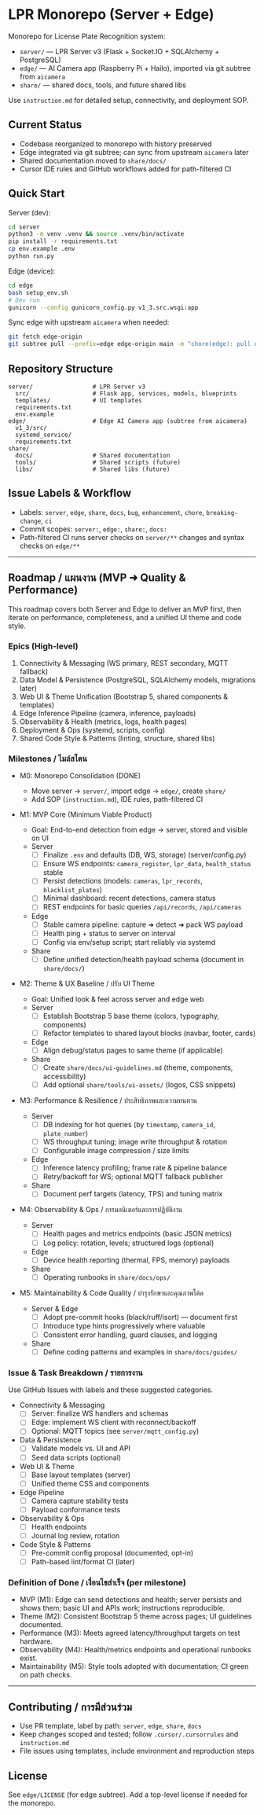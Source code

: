 # LPR Monorepo (Server + Edge)

Monorepo for License Plate Recognition system:
- `server/` — LPR Server v3 (Flask + Socket.IO + SQLAlchemy + PostgreSQL)
- `edge/` — AI Camera app (Raspberry Pi + Hailo), imported via git subtree from `aicamera`
- `share/` — shared docs, tools, and future shared libs

Use `instruction.md` for detailed setup, connectivity, and deployment SOP.

## Current Status
- Codebase reorganized to monorepo with history preserved
- Edge integrated via git subtree; can sync from upstream `aicamera` later
- Shared documentation moved to `share/docs/`
- Cursor IDE rules and GitHub workflows added for path-filtered CI

## Quick Start

Server (dev):
```bash
cd server
python3 -m venv .venv && source .venv/bin/activate
pip install -r requirements.txt
cp env.example .env
python run.py
```

Edge (device):
```bash
cd edge
bash setup_env.sh
# Dev run
gunicorn --config gunicorn_config.py v1_3.src.wsgi:app
```

Sync edge with upstream `aicamera` when needed:
```bash
git fetch edge-origin
git subtree pull --prefix=edge edge-origin main -m "chore(edge): pull upstream"
```

## Repository Structure
```
server/                 # LPR Server v3
  src/                  # Flask app, services, models, blueprints
  templates/            # UI templates
  requirements.txt
  env.example
edge/                   # Edge AI Camera app (subtree from aicamera)
  v1_3/src/
  systemd_service/
  requirements.txt
share/
  docs/                 # Shared documentation
  tools/                # Shared scripts (future)
  libs/                 # Shared libs (future)
```

## Issue Labels & Workflow
- Labels: `server`, `edge`, `share`, `docs`, `bug`, `enhancement`, `chore`, `breaking-change`, `ci`
- Commit scopes: `server:`, `edge:`, `share:`, `docs:`
- Path-filtered CI runs server checks on `server/**` changes and syntax checks on `edge/**`

---

## Roadmap / แผนงาน (MVP ➜ Quality & Performance)

This roadmap covers both Server and Edge to deliver an MVP first, then iterate on performance, completeness, and a unified UI theme and code style.

### Epics (High-level)
1) Connectivity & Messaging (WS primary, REST secondary, MQTT fallback)
2) Data Model & Persistence (PostgreSQL, SQLAlchemy models, migrations later)
3) Web UI & Theme Unification (Bootstrap 5, shared components & templates)
4) Edge Inference Pipeline (camera, inference, payloads)
5) Observability & Health (metrics, logs, health pages)
6) Deployment & Ops (systemd, scripts, config)
7) Shared Code Style & Patterns (linting, structure, shared libs)

### Milestones / ไมล์สโตน

- M0: Monorepo Consolidation (DONE)
  - Move server → `server/`, import edge → `edge/`, create `share/`
  - Add SOP (`instruction.md`), IDE rules, path-filtered CI

- M1: MVP Core (Minimum Viable Product)
  - Goal: End-to-end detection from edge → server, stored and visible on UI
  - Server
    - [ ] Finalize `.env` and defaults (DB, WS, storage) (server/config.py)
    - [ ] Ensure WS endpoints: `camera_register`, `lpr_data`, `health_status` stable
    - [ ] Persist detections (models: `cameras`, `lpr_records`, `blacklist_plates`)
    - [ ] Minimal dashboard: recent detections, camera status
    - [ ] REST endpoints for basic queries `/api/records`, `/api/cameras`
  - Edge
    - [ ] Stable camera pipeline: capture ➜ detect ➜ pack WS payload
    - [ ] Health ping + status to server on interval
    - [ ] Config via env/setup script; start reliably via systemd
  - Share
    - [ ] Define unified detection/health payload schema (document in `share/docs/`)

- M2: Theme & UX Baseline / ปรับ UI Theme
  - Goal: Unified look & feel across server and edge web
  - Server
    - [ ] Establish Bootstrap 5 base theme (colors, typography, components)
    - [ ] Refactor templates to shared layout blocks (navbar, footer, cards)
  - Edge
    - [ ] Align debug/status pages to same theme (if applicable)
  - Share
    - [ ] Create `share/docs/ui-guidelines.md` (theme, components, accessibility)
    - [ ] Add optional `share/tools/ui-assets/` (logos, CSS snippets)

- M3: Performance & Resilience / ประสิทธิภาพและความทนทาน
  - Server
    - [ ] DB indexing for hot queries (by `timestamp`, `camera_id`, `plate_number`)
    - [ ] WS throughput tuning; image write throughput & rotation
    - [ ] Configurable image compression / size limits
  - Edge
    - [ ] Inference latency profiling; frame rate & pipeline balance
    - [ ] Retry/backoff for WS; optional MQTT fallback publisher
  - Share
    - [ ] Document perf targets (latency, TPS) and tuning matrix

- M4: Observability & Ops / การมอนิเตอร์และการปฏิบัติงาน
  - Server
    - [ ] Health pages and metrics endpoints (basic JSON metrics)
    - [ ] Log policy: rotation, levels; structured logs (optional)
  - Edge
    - [ ] Device health reporting (thermal, FPS, memory) payloads
  - Share
    - [ ] Operating runbooks in `share/docs/ops/`

- M5: Maintainability & Code Quality / บำรุงรักษาและคุณภาพโค้ด
  - Server & Edge
    - [ ] Adopt pre-commit hooks (black/ruff/isort) — document first
    - [ ] Introduce type hints progressively where valuable
    - [ ] Consistent error handling, guard clauses, and logging
  - Share
    - [ ] Define coding patterns and examples in `share/docs/guides/`

### Issue & Task Breakdown / รายการงาน
Use GitHub Issues with labels and these suggested categories.

- Connectivity & Messaging
  - [ ] Server: finalize WS handlers and schemas
  - [ ] Edge: implement WS client with reconnect/backoff
  - [ ] Optional: MQTT topics (see `server/mqtt_config.py`)

- Data & Persistence
  - [ ] Validate models vs. UI and API
  - [ ] Seed data scripts (optional)

- Web UI & Theme
  - [ ] Base layout templates (server)
  - [ ] Unified theme CSS and components

- Edge Pipeline
  - [ ] Camera capture stability tests
  - [ ] Payload conformance tests

- Observability & Ops
  - [ ] Health endpoints
  - [ ] Journal log review, rotation

- Code Style & Patterns
  - [ ] Pre-commit config proposal (documented, opt-in)
  - [ ] Path-based lint/format CI (later)

### Definition of Done / เงื่อนไขสำเร็จ (per milestone)
- MVP (M1): Edge can send detections and health; server persists and shows them; basic UI and APIs work; instructions reproducible.
- Theme (M2): Consistent Bootstrap 5 theme across pages; UI guidelines documented.
- Performance (M3): Meets agreed latency/throughput targets on test hardware.
- Observability (M4): Health/metrics endpoints and operational runbooks exist.
- Maintainability (M5): Style tools adopted with documentation; CI green on path checks.

---

## Contributing / การมีส่วนร่วม
- Use PR template, label by path: `server`, `edge`, `share`, `docs`
- Keep changes scoped and tested; follow `.cursor/.cursorrules` and `instruction.md`
- File issues using templates, include environment and reproduction steps

## License
See `edge/LICENSE` (for edge subtree). Add a top-level license if needed for the monorepo.